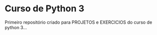# Curso de Python 3
 Primeiro repositório criado para PROJETOS e EXERCICIOS do curso de python 3...
